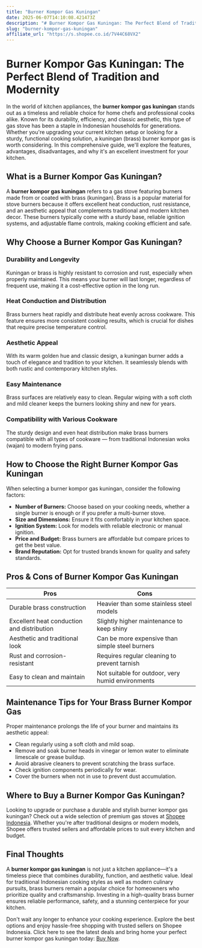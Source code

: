 ```yaml
---
title: "Burner Kompor Gas Kuningan"
date: 2025-06-07T14:10:08.421473Z
description: "# Burner Kompor Gas Kuningan: The Perfect Blend of Tradition and Modernity..."
slug: "burner-kompor-gas-kuningan"
affiliate_url: "https://s.shopee.co.id/7V44C68VX2"
---
```

# Burner Kompor Gas Kuningan: The Perfect Blend of Tradition and Modernity

In the world of kitchen appliances, the **burner kompor gas kuningan** stands out as a timeless and reliable choice for home chefs and professional cooks alike. Known for its durability, efficiency, and classic aesthetic, this type of gas stove has been a staple in Indonesian households for generations. Whether you're upgrading your current kitchen setup or looking for a sturdy, functional cooking solution, a kuningan (brass) burner kompor gas is worth considering. In this comprehensive guide, we'll explore the features, advantages, disadvantages, and why it's an excellent investment for your kitchen.

## What is a Burner Kompor Gas Kuningan?

A **burner kompor gas kuningan** refers to a gas stove featuring burners made from or coated with brass (kuningan). Brass is a popular material for stove burners because it offers excellent heat conduction, rust resistance, and an aesthetic appeal that complements traditional and modern kitchen decor. These burners typically come with a sturdy base, reliable ignition systems, and adjustable flame controls, making cooking efficient and safe.

## Why Choose a Burner Kompor Gas Kuningan?

### Durability and Longevity

Kuningan or brass is highly resistant to corrosion and rust, especially when properly maintained. This means your burner will last longer, regardless of frequent use, making it a cost-effective option in the long run.

### Heat Conduction and Distribution

Brass burners heat rapidly and distribute heat evenly across cookware. This feature ensures more consistent cooking results, which is crucial for dishes that require precise temperature control.

### Aesthetic Appeal

With its warm golden hue and classic design, a kuningan burner adds a touch of elegance and tradition to your kitchen. It seamlessly blends with both rustic and contemporary kitchen styles.

### Easy Maintenance

Brass surfaces are relatively easy to clean. Regular wiping with a soft cloth and mild cleaner keeps the burners looking shiny and new for years.

### Compatibility with Various Cookware

The sturdy design and even heat distribution make brass burners compatible with all types of cookware — from traditional Indonesian woks (wajan) to modern frying pans.

## How to Choose the Right Burner Kompor Gas Kuningan

When selecting a burner kompor gas kuningan, consider the following factors:

- **Number of Burners:** Choose based on your cooking needs, whether a single burner is enough or if you prefer a multi-burner stove.
- **Size and Dimensions:** Ensure it fits comfortably in your kitchen space.
- **Ignition System:** Look for models with reliable electronic or manual ignition.
- **Price and Budget:** Brass burners are affordable but compare prices to get the best value.
- **Brand Reputation:** Opt for trusted brands known for quality and safety standards.

## Pros & Cons of Burner Kompor Gas Kuningan

| Pros                                         | Cons                                              |
|----------------------------------------------|---------------------------------------------------|
| Durable brass construction                   | Heavier than some stainless steel models        |
| Excellent heat conduction and distribution | Slightly higher maintenance to keep shiny      |
| Aesthetic and traditional look             | Can be more expensive than simple steel burners |
| Rust and corrosion-resistant               | Requires regular cleaning to prevent tarnish  |
| Easy to clean and maintain                  | Not suitable for outdoor, very humid environments |

## Maintenance Tips for Your Brass Burner Kompor Gas

Proper maintenance prolongs the life of your burner and maintains its aesthetic appeal:

- Clean regularly using a soft cloth and mild soap.
- Remove and soak burner heads in vinegar or lemon water to eliminate limescale or grease buildup.
- Avoid abrasive cleaners to prevent scratching the brass surface.
- Check ignition components periodically for wear.
- Cover the burners when not in use to prevent dust accumulation.

## Where to Buy a Burner Kompor Gas Kuningan?

Looking to upgrade or purchase a durable and stylish burner kompor gas kuningan? Check out a wide selection of premium gas stoves at [Shopee Indonesia](https://s.shopee.co.id/7V44C68VX2). Whether you're after traditional designs or modern models, Shopee offers trusted sellers and affordable prices to suit every kitchen and budget.

## Final Thoughts

A **burner kompor gas kuningan** is not just a kitchen appliance—it's a timeless piece that combines durability, function, and aesthetic value. Ideal for traditional Indonesian cooking styles as well as modern culinary pursuits, brass burners remain a popular choice for homeowners who prioritize quality and craftsmanship. Investing in a high-quality brass burner ensures reliable performance, safety, and a stunning centerpiece for your kitchen.

Don't wait any longer to enhance your cooking experience. Explore the best options and enjoy hassle-free shopping with trusted sellers on Shopee Indonesia. Click here to see the latest deals and bring home your perfect burner kompor gas kuningan today: [Buy Now](https://s.shopee.co.id/7V44C68VX2).